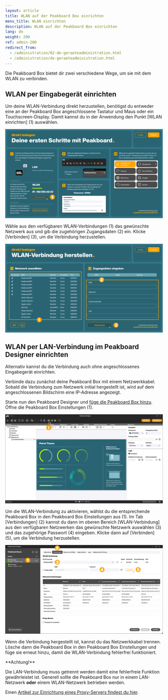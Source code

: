 ```yaml
---
layout: article
title: WLAN auf der Peakboard Box einrichten
menu_title: WLAN einrichten
description: WLAN auf der Peakboard Box einrichten
lang: de
weight: 200
ref: admin-200
redirect_from:
  - /administration/02-de-geraeteadministration.html
  - /administration/de-geraeteadministration.html
---
```


Die Peakboard Box bietet dir zwei verschiedene Wege, um sie mit dem WLAN zu verbinden.

## WLAN per Eingabegerät einrichten

Um deine WLAN-Verbindung direkt herzustellen, benötigst du entweder eine an der Peakboard Box angeschlossene Tastatur und Maus oder ein Touchscreen-Display.
Damit kannst du in der Anwendung den Punkt [WLAN einrichten] (1) auswählen.

![Einrichtungsdialog öffnen](/assets/images/admin/wifi/de_wifi-01.png)

Wähle aus den verfügbaren WLAN-Verbindungen (1) das gewünschte Netzwerk aus und gib die zugehörigen Zugangsdaten (2) ein. Klicke [Verbinden] (3), um die Verbindung herzustellen.

![Netzwerk auswählen](/assets/images/admin/wifi/de_wifi-02.png)

## WLAN per LAN-Verbindung im Peakboard Designer einrichten

Alternativ kannst du die Verbindung auch ohne angeschlossenes Eingabegerät einrichten.

Verbinde dazu zunächst deine Peakboard Box mit einem Netzwerkkabel. Sobald die Verbindung zum Netzwerk initial hergestellt ist, wird auf dem angeschlossenen Bildschirm eine IP-Adresse angezeigt.

Starte nun den Peakboard Designer und [füge die Peakboard Box hinzu](https://help.peakboard.com/administration/de-hinzufuegen.html).
Öffne die Peakboard Box Einstellungen (1).

![Peakboard Box Einstellungen](/assets/images/admin/wifi/de_wifi-03.png)

Um die WLAN-Verbindung zu aktivieren, wählst du die entsprechende Peakboard Box in den Peakboard Box Einstellungen aus (1).
Im Tab [Verbindungen] (2) kannst du dann im oberen Bereich [WLAN-Verbindung] aus den verfügbaren Netzwerken das gewünschte Netzwerk auswählen (3) und das zugehörige Passwort (4) eingeben. Klicke dann auf [Verbinden] (5), um die Verbindung herzustellen.

![Netzwerk auswählen](/assets/images/admin/wifi/de_wifi-04.png)

Wenn die Verbindung hergestellt ist, kannst du das Netzwerkkabel trennen.
Lösche dann die Peakboard Box in den Peakboard Box Einstellungen und füge sie erneut hinzu, damit die WLAN-Verbindung fehlerfrei funktioniert.

<div class="box-warning" markdown="1">
**Achtung!**

Die LAN-Verbindung muss getrennt werden damit eine fehlerfreie Funktion gewährleistet ist.
Generell sollte die Peakboard Box nur in einem LAN-Netzwerk **oder** einem WLAN-Netzwerk betrieben werden.
</div>

Einen [Artikel zur Einrichtung eines Proxy-Servers findest du hier](/administration/de-proxy.html).
